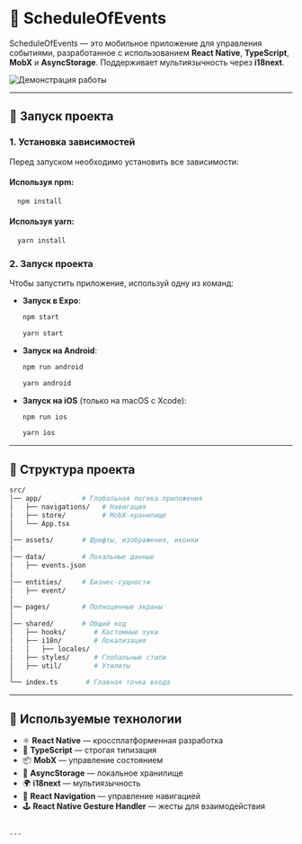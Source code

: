 # 📅 ScheduleOfEvents

ScheduleOfEvents — это мобильное приложение для управления событиями, разработанное с использованием **React Native**, **TypeScript**, **MobX** и **AsyncStorage**. Поддерживает мультиязычность через **i18next**.

![Демонстрация работы](https://media3.giphy.com/media/v1.Y2lkPTc5MGI3NjExN3d3b255a3Uwd3ZlcjBxMDA3M2UybDR3bzljYzRtMHdyc2o4NzV1bSZlcD12MV9pbnRlcm5hbF9naWZfYnlfaWQmY3Q9Zw/4ex75vDwQslFXwOf9c/giphy.gif)

---

## 🚀 Запуск проекта

### 1. Установка зависимостей

Перед запуском необходимо установить все зависимости:

#### Используя npm:
```bash
  npm install
```

#### Используя yarn:
```bash
  yarn install
```

### 2. Запуск проекта

Чтобы запустить приложение, используй одну из команд:

- **Запуск в Expo**:
  ```bash
  npm start
  ```
  ```bash
  yarn start
  ```
- **Запуск на Android**:
  ```bash
  npm run android
  ```
  ```bash
  yarn android
  ```
- **Запуск на iOS** (только на macOS с Xcode):
  ```bash
  npm run ios
  ```
  ```bash
  yarn ios
  ```

---

## 📂 Структура проекта

```bash
src/
│── app/          # Глобальная логика приложения
│   ├── navigations/   # Навигация
│   ├── store/         # MobX-хранилище
│   └── App.tsx
│
│── assets/       # Шрифты, изображения, иконки
│
│── data/         # Локальные данные
│   ├── events.json
│
│── entities/     # Бизнес-сущности
│   ├── event/
│
│── pages/        # Полноценные экраны
│
│── shared/       # Общий код
│   ├── hooks/       # Кастомные хуки
│   ├── i18n/        # Локализация
│   │   ├── locales/
│   ├── styles/      # Глобальные стили
│   ├── util/        # Утилиты
│
└── index.ts       # Главная точка входа
```

---

## 📌 Используемые технологии

- ⚛️ **React Native** — кроссплатформенная разработка
- 💙 **TypeScript** — строгая типизация
- 📦 **MobX** — управление состоянием
- 💾 **AsyncStorage** — локальное хранилище
- 🌍 **i18next** — мультиязычность
- 🔄 **React Navigation** — управление навигацией
- 🕹 **React Native Gesture Handler** — жесты для взаимодействия

```

---
